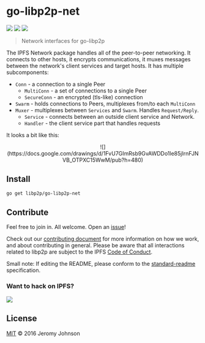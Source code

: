 # go-libp2p-net

[![](https://img.shields.io/badge/made%20by-Protocol%20Labs-blue.svg?style=flat-square)](http://ipn.io)
[![](https://img.shields.io/badge/project-libp2p-blue.svg?style=flat-square)](http://github.com/libp2p/libp2p)
[![](https://img.shields.io/badge/freenode-%23ipfs-blue.svg?style=flat-square)](http://webchat.freenode.net/?channels=%23ipfs)

> Network interfaces for go-libp2p

The IPFS Network package handles all of the peer-to-peer networking. It connects to other hosts, it encrypts communications, it muxes messages between the network's client services and target hosts. It has multiple subcomponents:

- `Conn` - a connection to a single Peer
  - `MultiConn` - a set of connections to a single Peer
  - `SecureConn` - an encrypted (tls-like) connection
- `Swarm` - holds connections to Peers, multiplexes from/to each `MultiConn`
- `Muxer` - multiplexes between `Services` and `Swarm`. Handles `Request/Reply`.
  - `Service` - connects between an outside client service and Network.
  - `Handler` - the client service part that handles requests

It looks a bit like this:

<center>
![](https://docs.google.com/drawings/d/1FvU7GImRsb9GvAWDDo1le85jIrnFJNVB_OTPXC15WwM/pub?h=480)
</center>

## Install

```sh
go get libp2p/go-libp2p-net
```

## Contribute

Feel free to join in. All welcome. Open an [issue](https://github.com/ipfs/go-libp2p-net/issues)!

Check out our [contributing document](https://github.com/libp2p/community/blob/master/CONTRIBUTE.md) for more information on how we work, and about contributing in general. Please be aware that all interactions related to libp2p are subject to the IPFS [Code of Conduct](https://github.com/ipfs/community/blob/master/code-of-conduct.md).

Small note: If editing the README, please conform to the [standard-readme](https://github.com/RichardLitt/standard-readme) specification.

### Want to hack on IPFS?

[![](https://cdn.rawgit.com/jbenet/contribute-ipfs-gif/master/img/contribute.gif)](https://github.com/ipfs/community/blob/master/contributing.md)

## License

[MIT](LICENSE) © 2016 Jeromy Johnson